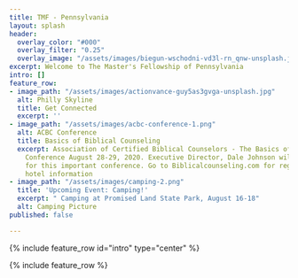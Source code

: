 ```yaml
---
title: TMF - Pennsylvania
layout: splash
header:
  overlay_color: "#000"
  overlay_filter: "0.25"
  overlay_image: "/assets/images/biegun-wschodni-vd3l-rn_qnw-unsplash.jpg"
excerpt: Welcome to The Master's Fellowship of Pennsylvania
intro: []
feature_row:
- image_path: "/assets/images/actionvance-guy5as3gvga-unsplash.jpg"
  alt: Philly Skyline
  title: Get Connected
  excerpt: ''
- image_path: "/assets/images/acbc-conference-1.png"
  alt: ACBC Conference
  title: Basics of Biblical Counseling
  excerpt: Association of Certified Biblical Counselors - The Basics of Biblical Counseling
    Conference August 28-29, 2020. Executive Director, Dale Johnson will be our speaker
    for this important conference. Go to Biblicalcounseling.com for registration and
    hotel information
- image_path: "/assets/images/camping-2.png"
  title: 'Upcoming Event: Camping!'
  excerpt: " Camping at Promised Land State Park, August 16-18"
  alt: Camping Picture
published: false

---
```

{% include feature_row id="intro" type="center" %}

  
{% include feature_row %}